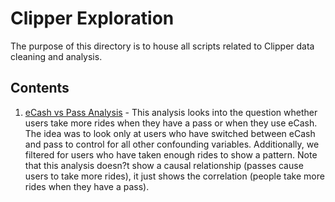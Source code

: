 # Clipper Exploration

The purpose of this directory is to house all scripts related to Clipper data cleaning and analysis.

## Contents

1. [eCash vs Pass Analysis](https://github.com/BayAreaMetro/usf-practicum/blob/master/clipper-exploration/eCash%20vs%20Pass%20Exploration.ipynb) - This analysis looks into the question whether users take more rides when they have a pass or when they use eCash. The idea was to look only at users who have switched between eCash and pass to control for all other confounding variables. Additionally, we filtered for users who have taken enough rides to show a pattern. Note that this analysis doesn?t show a causal relationship (passes cause users to take more rides), it just shows the correlation (people take more rides when they have a pass).
